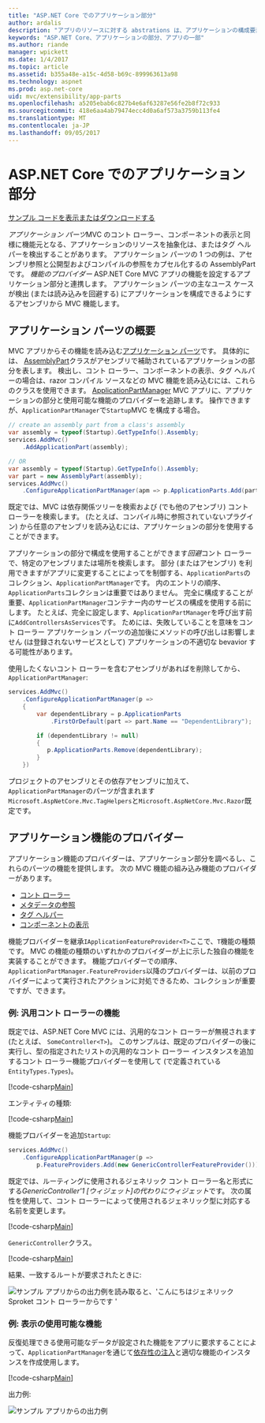 ```yaml
---
title: "ASP.NET Core でのアプリケーション部分"
author: ardalis
description: "アプリのリソースに対する abstrations は、アプリケーションの構成要素を使用して、検出またはアセンブリからの機能の読み込みを避けるためにアプリを構成する方法を説明します。"
keywords: "ASP.NET Core、アプリケーションの部分、アプリの一部"
ms.author: riande
manager: wpickett
ms.date: 1/4/2017
ms.topic: article
ms.assetid: b355a48e-a15c-4d58-b69c-899963613a98
ms.technology: aspnet
ms.prod: asp.net-core
uid: mvc/extensibility/app-parts
ms.openlocfilehash: a5205ebab6c827b4e6af63287e56fe2b8f72c933
ms.sourcegitcommit: 418e6aa4ab79474ecc4d0a6af573a3759b113fe4
ms.translationtype: MT
ms.contentlocale: ja-JP
ms.lasthandoff: 09/05/2017
---
```

# <a name="application-parts-in-aspnet-core"></a>ASP.NET Core でのアプリケーション部分

[サンプル コードを表示またはダウンロードする](https://github.com/aspnet/Docs/tree/master/aspnetcore/mvc/advanced/app-parts/sample)

*アプリケーション パーツ*MVC のコント ローラー、コンポーネントの表示と同様に機能元となる、アプリケーションのリソースを抽象化は、またはタグ ヘルパーを検出することがあります。 アプリケーション パーツの 1 つの例は、アセンブリ参照と公開型およびコンパイルの参照をカプセル化するの AssemblyPart です。 *機能のプロバイダー* ASP.NET Core MVC アプリの機能を設定するアプリケーション部分と連携します。 アプリケーション パーツの主なユース ケースが検出 (または読み込みを回避する) にアプリケーションを構成できるようにするアセンブリから MVC 機能します。

## <a name="introducing-application-parts"></a>アプリケーション パーツの概要

MVC アプリからその機能を読み込む[アプリケーション パーツ](/aspnet/core/api/microsoft.aspnetcore.mvc.applicationparts.applicationpart)です。 具体的には、 [AssemblyPart](/aspnet/core/api/microsoft.aspnetcore.mvc.applicationparts.assemblypart#Microsoft_AspNetCore_Mvc_ApplicationParts_AssemblyPart)クラスがアセンブリで補助されているアプリケーションの部分を表します。 検出し、コント ローラー、コンポーネントの表示、タグ ヘルパーの場合は、razor コンパイル ソースなどの MVC 機能を読み込むには、これらのクラスを使用できます。 [ApplicationPartManager](/aspnet/core/api/microsoft.aspnetcore.mvc.applicationparts.applicationpartmanager) MVC アプリに、アプリケーションの部分と使用可能な機能のプロバイダーを追跡します。 操作できますが、`ApplicationPartManager`で`Startup`MVC を構成する場合。

```csharp
// create an assembly part from a class's assembly
var assembly = typeof(Startup).GetTypeInfo().Assembly;
services.AddMvc()
    .AddApplicationPart(assembly);

// OR
var assembly = typeof(Startup).GetTypeInfo().Assembly;
var part = new AssemblyPart(assembly);
services.AddMvc()
    .ConfigureApplicationPartManager(apm => p.ApplicationParts.Add(part));
```

既定では、MVC は依存関係ツリーを検索および (でも他のアセンブリ) コント ローラーを検索します。 (たとえば、コンパイル時に参照されていないプラグイン) から任意のアセンブリを読み込むには、アプリケーションの部分を使用することができます。

アプリケーションの部分で構成を使用することができます*回避*コント ローラーで、特定のアセンブリまたは場所を検索します。 部分 (またはアセンブリ) を利用できますがアプリに変更することによってを制御する、`ApplicationParts`のコレクション、`ApplicationPartManager`です。 内のエントリの順序、`ApplicationParts`コレクションは重要ではありません。 完全に構成することが重要、`ApplicationPartManager`コンテナー内のサービスの構成を使用する前にします。 たとえば、完全に設定します、`ApplicationPartManager`を呼び出す前に`AddControllersAsServices`です。 ためには、失敗していることを意味をコント ローラー アプリケーション パーツの追加後にメソッドの呼び出しは影響しません (は登録されないサービスとして) アプリケーションの不適切な bevavior する可能性があります。

使用したくないコント ローラーを含むアセンブリがあればを削除してから、 `ApplicationPartManager`:

```csharp
services.AddMvc()
    .ConfigureApplicationPartManager(p =>
    {
        var dependentLibrary = p.ApplicationParts
            .FirstOrDefault(part => part.Name == "DependentLibrary");

        if (dependentLibrary != null)
        {
           p.ApplicationParts.Remove(dependentLibrary);
        }
    })
```

プロジェクトのアセンブリとその依存アセンブリに加えて、`ApplicationPartManager`のパーツが含まれます`Microsoft.AspNetCore.Mvc.TagHelpers`と`Microsoft.AspNetCore.Mvc.Razor`既定です。

## <a name="application-feature-providers"></a>アプリケーション機能のプロバイダー

アプリケーション機能のプロバイダーは、アプリケーション部分を調べるし、これらのパーツの機能を提供します。 次の MVC 機能の組み込み機能のプロバイダーがあります。

* [コント ローラー](https://docs.microsoft.com/aspnet/core/api/microsoft.aspnetcore.mvc.controllers.controllerfeatureprovider)
* [メタデータの参照](https://docs.microsoft.com/aspnet/core/api/microsoft.aspnetcore.mvc.razor.compilation.metadatareferencefeatureprovider)
* [タグ ヘルパー](https://docs.microsoft.com/aspnet/core/api/microsoft.aspnetcore.mvc.razor.taghelpers.taghelperfeatureprovider)
* [コンポーネントの表示](https://docs.microsoft.com/aspnet/core/api/microsoft.aspnetcore.mvc.viewcomponents.viewcomponentfeatureprovider)

機能プロバイダーを継承`IApplicationFeatureProvider<T>`ここで、`T`機能の種類です。 MVC の機能の種類のいずれかのプロバイダーが上に示した独自の機能を実装することができます。 機能プロバイダーでの順序、`ApplicationPartManager.FeatureProviders`以降のプロバイダーは、以前のプロバイダーによって実行されたアクションに対処できるため、コレクションが重要ですが、できます。

### <a name="sample-generic-controller-feature"></a>例: 汎用コント ローラーの機能

既定では、ASP.NET Core MVC には、汎用的なコント ローラーが無視されます (たとえば、 `SomeController<T>`)。 このサンプルは、既定のプロバイダーの後に実行し、型の指定されたリストの汎用的なコント ローラー インスタンスを追加するコント ローラー機能プロバイダーを使用して (で定義されている`EntityTypes.Types`)。

[!code-csharp[Main](./app-parts/sample/AppPartsSample/GenericControllerFeatureProvider.cs?highlight=13&range=18-36)]

エンティティの種類:

[!code-csharp[Main](./app-parts/sample/AppPartsSample/Model/EntityTypes.cs?range=6-16)]

機能プロバイダーを追加`Startup`:

```csharp
services.AddMvc()
    .ConfigureApplicationPartManager(p => 
        p.FeatureProviders.Add(new GenericControllerFeatureProvider()));
```

既定では、ルーティングに使用されるジェネリック コント ローラー名と形式にする*GenericController'1 [ウィジェット]*の代わりに*ウィジェット*です。 次の属性を使用して、コント ローラーによって使用されるジェネリック型に対応する名前を変更します。

[!code-csharp[Main](./app-parts/sample/AppPartsSample/GenericControllerNameConvention.cs)]

`GenericController`クラス。

[!code-csharp[Main](./app-parts/sample/AppPartsSample/GenericController.cs?highlight=5-6)]

結果、一致するルートが要求されたときに:

![サンプル アプリからの出力例を読み取ると、'こんにちはジェネリック Sproket コント ローラーからです '](app-parts/_static/generic-controller.png)

### <a name="sample-display-available-features"></a>例: 表示の使用可能な機能

反復処理できる使用可能なデータが設定された機能をアプリに要求することによって、`ApplicationPartManager`を通じて[依存性の注入](../../fundamentals/dependency-injection.md)と適切な機能のインスタンスを作成使用します。

[!code-csharp[Main](./app-parts/sample/AppPartsSample/Controllers/FeaturesController.cs?highlight=16,25-27)]

出力例:

![サンプル アプリからの出力例](app-parts/_static/available-features.png)
